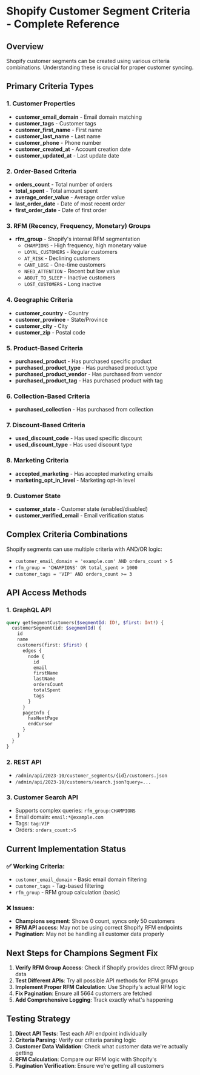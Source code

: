 # Shopify Customer Segment Criteria - Complete Reference

## Overview
Shopify customer segments can be created using various criteria combinations. Understanding these is crucial for proper customer syncing.

## Primary Criteria Types

### 1. Customer Properties
- **customer_email_domain** - Email domain matching
- **customer_tags** - Customer tags
- **customer_first_name** - First name
- **customer_last_name** - Last name
- **customer_phone** - Phone number
- **customer_created_at** - Account creation date
- **customer_updated_at** - Last update date

### 2. Order-Based Criteria
- **orders_count** - Total number of orders
- **total_spent** - Total amount spent
- **average_order_value** - Average order value
- **last_order_date** - Date of most recent order
- **first_order_date** - Date of first order

### 3. RFM (Recency, Frequency, Monetary) Groups
- **rfm_group** - Shopify's internal RFM segmentation
  - `CHAMPIONS` - High frequency, high monetary value
  - `LOYAL_CUSTOMERS` - Regular customers
  - `AT_RISK` - Declining customers
  - `CANT_LOSE` - One-time customers
  - `NEED_ATTENTION` - Recent but low value
  - `ABOUT_TO_SLEEP` - Inactive customers
  - `LOST_CUSTOMERS` - Long inactive

### 4. Geographic Criteria
- **customer_country** - Country
- **customer_province** - State/Province
- **customer_city** - City
- **customer_zip** - Postal code

### 5. Product-Based Criteria
- **purchased_product** - Has purchased specific product
- **purchased_product_type** - Has purchased product type
- **purchased_product_vendor** - Has purchased from vendor
- **purchased_product_tag** - Has purchased product with tag

### 6. Collection-Based Criteria
- **purchased_collection** - Has purchased from collection

### 7. Discount-Based Criteria
- **used_discount_code** - Has used specific discount
- **used_discount_type** - Has used discount type

### 8. Marketing Criteria
- **accepted_marketing** - Has accepted marketing emails
- **marketing_opt_in_level** - Marketing opt-in level

### 9. Customer State
- **customer_state** - Customer state (enabled/disabled)
- **customer_verified_email** - Email verification status

## Complex Criteria Combinations
Shopify segments can use multiple criteria with AND/OR logic:
- `customer_email_domain = 'example.com' AND orders_count > 5`
- `rfm_group = 'CHAMPIONS' OR total_spent > 1000`
- `customer_tags = 'VIP' AND orders_count >= 3`

## API Access Methods

### 1. GraphQL API
```graphql
query getSegmentCustomers($segmentId: ID!, $first: Int!) {
  customerSegment(id: $segmentId) {
    id
    name
    customers(first: $first) {
      edges {
        node {
          id
          email
          firstName
          lastName
          ordersCount
          totalSpent
          tags
        }
      }
      pageInfo {
        hasNextPage
        endCursor
      }
    }
  }
}
```

### 2. REST API
- `/admin/api/2023-10/customer_segments/{id}/customers.json`
- `/admin/api/2023-10/customers/search.json?query=...`

### 3. Customer Search API
- Supports complex queries: `rfm_group:CHAMPIONS`
- Email domain: `email:*@example.com`
- Tags: `tag:VIP`
- Orders: `orders_count:>5`

## Current Implementation Status

### ✅ Working Criteria:
- `customer_email_domain` - Basic email domain filtering
- `customer_tags` - Tag-based filtering
- `rfm_group` - RFM group calculation (basic)

### ❌ Issues:
- **Champions segment**: Shows 0 count, syncs only 50 customers
- **RFM API access**: May not be using correct Shopify RFM endpoints
- **Pagination**: May not be handling all customer data properly

## Next Steps for Champions Segment Fix

1. **Verify RFM Group Access**: Check if Shopify provides direct RFM group data
2. **Test Different APIs**: Try all possible API methods for RFM groups
3. **Implement Proper RFM Calculation**: Use Shopify's actual RFM logic
4. **Fix Pagination**: Ensure all 5664 customers are fetched
5. **Add Comprehensive Logging**: Track exactly what's happening

## Testing Strategy

1. **Direct API Tests**: Test each API endpoint individually
2. **Criteria Parsing**: Verify our criteria parsing logic
3. **Customer Data Validation**: Check what customer data we're actually getting
4. **RFM Calculation**: Compare our RFM logic with Shopify's
5. **Pagination Verification**: Ensure we're getting all customers 
